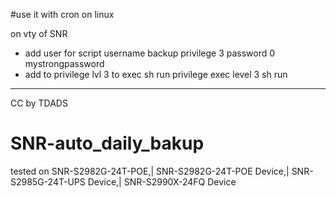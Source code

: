 #use it with cron on linux

on vty of SNR
* add user for script 
username backup privilege 3 password 0 mystrongpassword
* add to privilege lvl 3 to exec sh run
privilege exec level 3 sh run

------------------------------------------------------------------------------------------------------------------
CC by TDADS
# SNR-auto_daily_bakup
tested on SNR-S2982G-24T-POE,| SNR-S2982G-24T-POE Device,| SNR-S2985G-24T-UPS Device,| SNR-S2990X-24FQ Device
